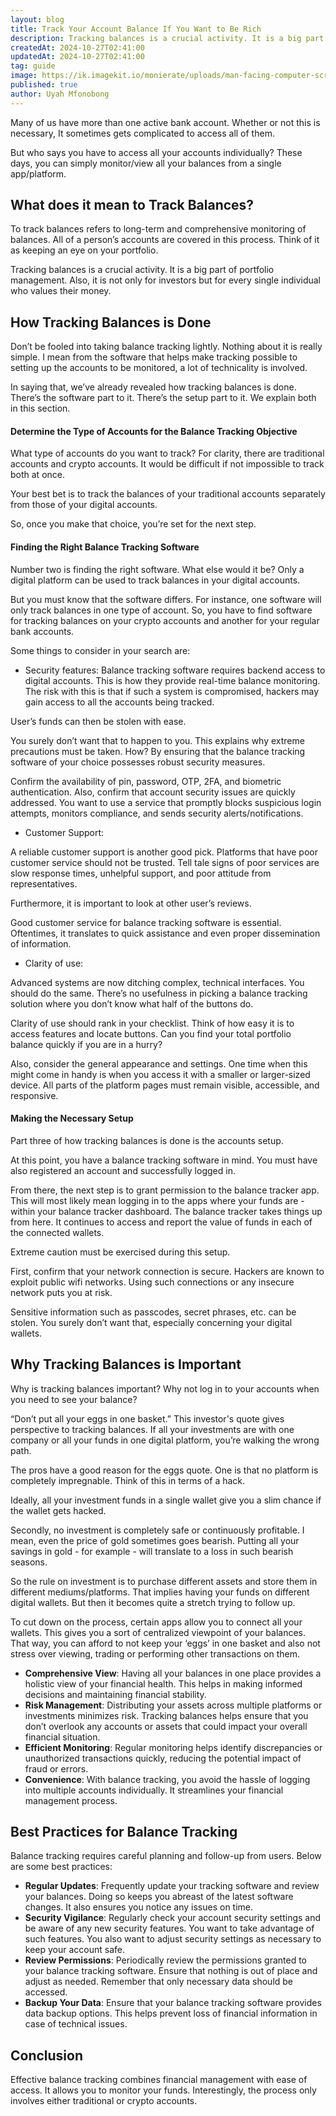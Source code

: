 ```yaml
---
layout: blog
title: Track Your Account Balance If You Want to Be Rich
description: Tracking balances is a crucial activity. It is a big part of portfolio management. Also, it is not only for investors, but for every single individual who values their money.
createdAt: 2024-10-27T02:41:00
updatedAt: 2024-10-27T02:41:00
tag: guide
image: https://ik.imagekit.io/monierate/uploads/man-facing-computer-screen.jpg?updatedAt=1714510211682
published: true
author: Uyah Mfonobong
---
```

Many of us have more than one active bank account. Whether or not this is necessary, It sometimes gets complicated to access all of them.

But who says you have to access all your accounts individually? These days, you can simply monitor/view all your balances from a single app/platform.

## What does it mean to Track Balances?

To track balances refers to long-term and comprehensive monitoring of balances. All of a person’s accounts are covered in this process. Think of it as keeping an eye on your portfolio.

Tracking balances is a crucial activity. It is a big part of portfolio management. Also, it is not only for investors but for every single individual who values their money.

## How Tracking Balances is Done

Don’t be fooled into taking balance tracking lightly. Nothing about it is really simple. I mean from the software that helps make tracking possible to setting up the accounts to be monitored, a lot of technicality is involved.

In saying that, we’ve already revealed how tracking balances is done. There’s the software part to it. There’s the setup part to it. We explain both in this section.

#### Determine the Type of Accounts for the Balance Tracking Objective

What type of accounts do you want to track? For clarity, there are traditional accounts and crypto accounts. It would be difficult if not impossible to track both at once.

Your best bet is to track the balances of your traditional accounts separately from those of your digital accounts.

So, once you make that choice, you’re set for the next step.

#### Finding the Right Balance Tracking Software

Number two is finding the right software. What else would it be? Only a digital platform can be used to track balances in your digital accounts.

But you must know that the software differs. For instance, one software will only track balances in one type of account. So, you have to find software for tracking balances on your crypto accounts and another for your regular bank accounts.

Some things to consider in your search are:

-   Security features: 
Balance tracking software requires backend access to digital accounts. This is how they provide real-time balance monitoring. The risk with this is that if such a system is compromised, hackers may gain access to all the accounts being tracked.

User’s funds can then be stolen with ease.

You surely don’t want that to happen to you. This explains why extreme precautions must be taken. How? By ensuring that the balance tracking software of your choice possesses robust security measures.

Confirm the availability of pin, password, OTP, 2FA, and biometric authentication. Also, confirm that account security issues are quickly addressed. You want to use a service that promptly blocks suspicious login attempts, monitors compliance, and sends security alerts/notifications.

-   Customer Support:

A reliable customer support is another good pick. Platforms that have poor customer service should not be trusted. Tell tale signs of poor services are slow response times, unhelpful support, and poor attitude from representatives.

Furthermore, it is important to look at other user’s reviews.

Good customer service for balance tracking software is essential. Oftentimes, it translates to quick assistance and even proper dissemination of information.

-   Clarity of use:
    
Advanced systems are now ditching complex, technical interfaces. You should do the same. There’s no usefulness in picking a balance tracking solution where you don’t know what half of the buttons do.

Clarity of use should rank in your checklist. Think of how easy it is to access features and locate buttons. Can you find your total portfolio balance quickly if you are in a hurry?

Also, consider the general appearance and settings. One time when this might come in handy is when you access it with a smaller or larger-sized device. All parts of the platform pages must remain visible, accessible, and responsive.

#### Making the Necessary Setup

Part three of how tracking balances is done is the accounts setup.

At this point, you have a balance tracking software in mind. You must have also registered an account and successfully logged in.

From there, the next step is to grant permission to the balance tracker app. This will most likely mean logging in to the apps where your funds are - within your balance tracker dashboard. The balance tracker takes things up from here. It continues to access and report the value of funds in each of the connected wallets.

Extreme caution must be exercised during this setup.

First, confirm that your network connection is secure. Hackers are known to exploit public wifi networks. Using such connections or any insecure network puts you at risk.

Sensitive information such as passcodes, secret phrases, etc. can be stolen. You surely don’t want that, especially concerning your digital wallets.

## Why Tracking Balances is Important

Why is tracking balances important? Why not log in to your accounts when you need to see your balance?

“Don’t put all your eggs in one basket.” This investor's quote gives perspective to tracking balances. If all your investments are with one company or all your funds in one digital platform, you’re walking the wrong path.

The pros have a good reason for the eggs quote. One is that no platform is completely impregnable. Think of this in terms of a hack.

Ideally, all your investment funds in a single wallet give you a slim chance if the wallet gets hacked.

Secondly, no investment is completely safe or continuously profitable. I mean, even the price of gold sometimes goes bearish. Putting all your savings in gold - for example - will translate to a loss in such bearish seasons.

So the rule on investment is to purchase different assets and store them in different mediums/platforms. That implies having your funds on different digital wallets. But then it becomes quite a stretch trying to follow up.

To cut down on the process, certain apps allow you to connect all your wallets. This gives you a sort of centralized viewpoint of your balances. That way, you can afford to not keep your ‘eggs’ in one basket and also not stress over viewing, trading or performing other transactions on them.

-   **Comprehensive View**: Having all your balances in one place provides a holistic view of your financial health. This helps in making informed decisions and maintaining financial stability.
-   **Risk Management**: Distributing your assets across multiple platforms or investments minimizes risk. Tracking balances helps ensure that you don’t overlook any accounts or assets that could impact your overall financial situation.
-   **Efficient Monitoring**: Regular monitoring helps identify discrepancies or unauthorized transactions quickly, reducing the potential impact of fraud or errors.
-   **Convenience**: With balance tracking, you avoid the hassle of logging into multiple accounts individually. It streamlines your financial management process.

## Best Practices for Balance Tracking

Balance tracking requires careful planning and follow-up from users. Below are some best practices:

-   **Regular Updates**: Frequently update your tracking software and review your balances. Doing so keeps you abreast of the latest software changes. It also ensures you notice any issues on time.
-   **Security Vigilance**: Regularly check your account security settings and be aware of any new security features. You want to take advantage of such features. You also want to adjust security settings as necessary to keep your account safe.
-   **Review Permissions**: Periodically review the permissions granted to your balance tracking software. Ensure that nothing is out of place and adjust as needed. Remember that only necessary data should be accessed.
-   **Backup Your Data**: Ensure that your balance tracking software provides data backup options. This helps prevent loss of financial information in case of technical issues.

## Conclusion

Effective balance tracking combines financial management with ease of access. It allows you to monitor your funds. Interestingly, the process only involves either traditional or crypto accounts.
